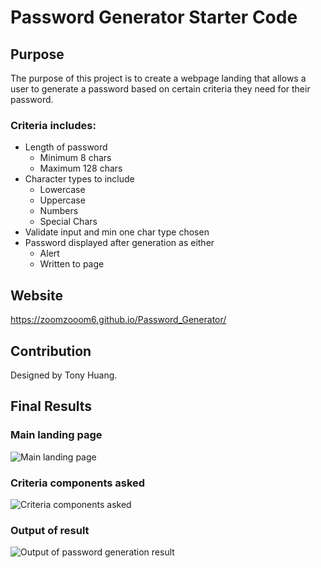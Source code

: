 # Password Generator Starter Code


## Purpose
The purpose of this project is to create a webpage landing that allows a user to generate a password based on certain criteria they need for their password.

### Criteria includes:
* Length of password 
    * Minimum 8 chars
    * Maximum 128 chars
* Character types to include
    * Lowercase
    * Uppercase
    * Numbers
    * Special Chars
* Validate input and min one char type chosen
* Password displayed after generation as either
    * Alert
    * Written to page

## Website
https://zoomzooom6.github.io/Password_Generator/

## Contribution
Designed by Tony Huang.

## Final Results

### Main landing page
<img src="" alt="Main landing page" />

### Criteria components asked
<img src="" alt="Criteria components asked" />

### Output of result
<img src="" alt="Output of password generation result" />